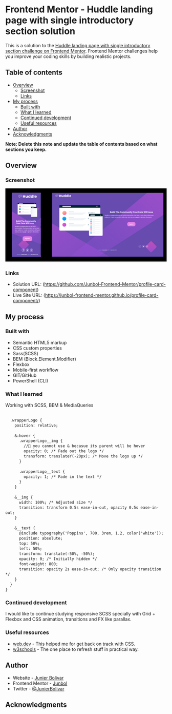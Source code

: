 # Frontend Mentor - Huddle landing page with single introductory section solution

This is a solution to the [Huddle landing page with single introductory section challenge on Frontend Mentor](https://www.frontendmentor.io/challenges/huddle-landing-page-with-a-single-introductory-section-B_2Wvxgi0). Frontend Mentor challenges help you improve your coding skills by building realistic projects.

## Table of contents

- [Overview](#overview)
  - [Screenshot](#screenshot)
  - [Links](#links)
- [My process](#my-process)
  - [Built with](#built-with)
  - [What I learned](#what-i-learned)
  - [Continued development](#continued-development)
  - [Useful resources](#useful-resources)
- [Author](#author)
- [Acknowledgments](#acknowledgments)

**Note: Delete this note and update the table of contents based on what sections you keep.**

## Overview

### Screenshot

![](./assets/images/screenshot.jpg)

### Links

- Solution URL: (https://github.com/Junbol-Frontend-Mentor/profile-card-component)
- Live Site URL: (https://junbol-frontend-mentor.github.io/profile-card-component/)

## My process

### Built with

- Semantic HTML5 markup
- CSS custom properties
- Sass(SCSS)
- BEM (Block.Element.Modifier)
- Flexbox
- Mobile-first workflow
- GIT/GitHub
- PowerShell (CLI)

### What I learned

Working with SCSS, BEM & MediaQueries

```

  .wrapperLogo {
    position: relative;

    &:hover {
      .wrapperLogo__img {
        //🚩 you cannot use & becasue its parent will be hover
        opacity: 0; /* Fade out the logo */
        transform: translateY(-20px); /* Move the logo up */
      }

      .wrapperLogo__text {
        opacity: 1; /* Fade in the text */
      }
    }

    &__img {
      width: 100%; /* Adjusted size */
      transition: transform 0.5s ease-in-out, opacity 0.5s ease-in-out;
    }

    &__text {
      @include typography('Poppins', 700, 3rem, 1.2, color('white'));
      position: absolute;
      top: 50%;
      left: 50%;
      transform: translate(-50%, -50%);
      opacity: 0; /* Initially hidden */
      font-weight: 800;
      transition: opacity 2s ease-in-out; /* Only opacity transition */
    }
  }
}

```

### Continued development

I would like to continue studying responsive SCSS specially with Grid + Flexbox and CSS animation, transitions and FX like parallax.

### Useful resources

- [web.dev](https://web.dev/learn/css) - This helped me for get back on track with CSS.
- [w3schools](https://www.w3schools.com/css/default.asp) - The one place to refresh stuff in practical way.

## Author

- Website - [Junier Bolivar](https://www.bolivarcreativedesign.com)
- Frontend Mentor - [Junbol](https://www.frontendmentor.io/profile/Junbol)
- Twitter - [@JunierBolivar](https://www.twitter.com/@JunierBolivar)

## Acknowledgments
